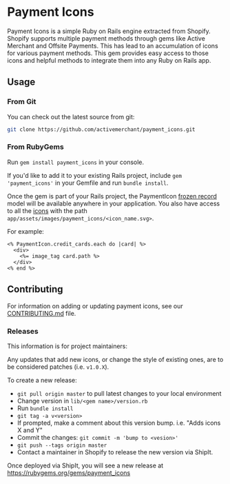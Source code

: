 # Payment Icons

Payment Icons is a simple Ruby on Rails engine extracted from Shopify. Shopify supports multiple payment methods through gems like Active Merchant and Offsite Payments. This has lead to an accumulation of icons for various payment methods. This gem provides easy access to those icons and helpful methods to integrate them into any Ruby on Rails app.

## Usage

### From Git
You can check out the latest source from git:

```sh
git clone https://github.com/activemerchant/payment_icons.git
```

### From RubyGems

Run `gem install payment_icons` in your console.

If you'd like to add it to your existing Rails project, include `gem 'payment_icons'` in your Gemfile and run `bundle install`.

Once the gem is part of your Rails project, the PaymentIcon [frozen record](https://github.com/byroot/frozen_record) model will be available anywhere in your application. You also have access to all the [icons](https://github.com/activemerchant/payment_icons/tree/master/app/assets/images/payment_icons) with the path `app/assets/images/payment_icons/<icon_name.svg>`.

For example:

```erb
<% PaymentIcon.credit_cards.each do |card| %>
  <div>
    <%= image_tag card.path %>
  </div>
<% end %>
```
## Contributing

For information on adding or updating payment icons, see our [CONTRIBUTING.md](https://github.com/activemerchant/payment_icons/blob/master/CONTRIBUTING.md) file.

### Releases

This information is for project maintainers: 

Any updates that add new icons, or change the style of existing ones, are to be considered patches (i.e. `v1.0.X`).

To create a new release:
- `git pull origin master` to pull latest changes to your local environment
- Change version in `lib/<gem name>/version.rb`
- Run `bundle install`
- `git tag -a v<version>`
- If prompted, make a comment about this version bump. i.e. "Adds icons X and Y"
- Commit the changes: `git commit -m 'bump to <vesion>'`
- `git push --tags origin master`
- Contact a maintainer in Shopify to release the new version via ShipIt.

Once deployed via ShipIt, you will see a new release at https://rubygems.org/gems/payment_icons
